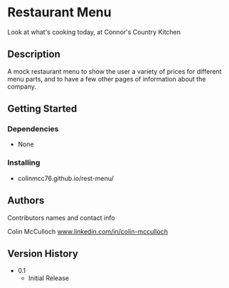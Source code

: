 # Restaurant Menu

Look at what's cooking today, at Connor's Country Kitchen

## Description

A mock restaurant menu to show the user a variety of prices for different menu parts, and to have a few other pages of information about the company.

## Getting Started

### Dependencies

* None

### Installing

* colinmcc76.github.io/rest-menu/

## Authors

Contributors names and contact info

Colin McCulloch
www.linkedin.com/in/colin-mcculloch

## Version History

* 0.1
    * Initial Release